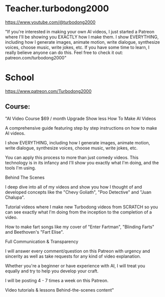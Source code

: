 # Teacher.turbodong2000
https://www.youtube.com/@turbodong2000 

"If you're interested in making your own AI videos, I just started a Patreon where I'll be showing you EXACTLY how I make them. I show EVERYTHING, including how I generate images, animate motion, write dialogue, synthesize voices, choose music, write jokes, etc. If you have some time to learn, I really believe anyone can do this. Feel free to check it out: patreon.com/turbodong2000"

# School
https://www.patreon.com/Turbodong2000

## Course:
"AI Video Course
$69
 / month
Upgrade
Show less
How To Make AI Videos

A comprehensive guide featuring step by step instructions on how to make AI videos.

I show EVERYTHING, including how I generate images, animate motion, write dialogue, synthesize voices, choose music, write jokes, etc.

You can apply this process to more than just comedy videos. This technology is in its infancy and I'll show you exactly what I'm doing, and the tools I'm using.

Behind The Scenes

I deep dive into all of my videos and show you how I thought of and developed concepts like the "Chevy Goliath", "Poo Detective" and "Juan Chalupa".

Tutorial videos where I make new Turbodong videos from SCRATCH so you can see exactly what I'm doing from the inception to the completion of a video.

How to make fart songs like my cover of "Enter Fartman", "Blinding Farts" and Beethoven's "Fart Elise".

Full Communication & Transparency

I will answer every comment/question on this Patreon with urgency and sincerity as well as take requests for any kind of video explanation.

Whether you're a beginner or have experience with AI, I will treat you equally and try to help you develop your craft.

I will be posting 4 - 7 times a week on this Patreon.

Video tutorials & lessons
Behind-the-scenes content"
